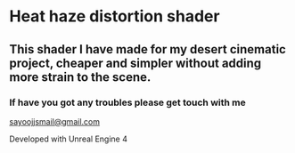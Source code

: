 # Heat haze distortion shader
## This shader I have made for my desert cinematic project, cheaper and simpler without adding more strain to the scene. 

### If have you got any troubles please get touch with me

sayoojjsmail@gmail.com

Developed with Unreal Engine 4
